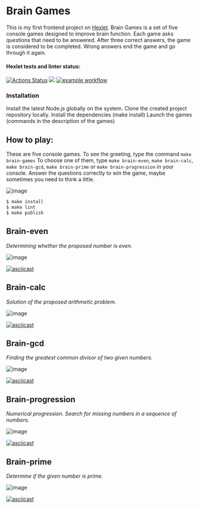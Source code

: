 # **Brain Games**

This is my first frontend project on [Hexlet](https://ru.hexlet.io/pages/about?utm_source=github&utm_medium=link&utm_campaign=nodejs-package).
Brain Games is a set of five console games designed to improve brain function. Each game asks questions that need to be answered. After three correct answers, the game is considered to be completed. Wrong answers end the game and go through it again.

#### Hexlet tests and linter status:

[![Actions Status](https://github.com/DimaKichigin/frontend-project-lvl1/workflows/hexlet-check/badge.svg)](https://github.com/DimaKichigin/frontend-project-lvl1/actions)
<a href="https://codeclimate.com/github/DimaKichigin/frontend-project-lvl1/maintainability"><img src="https://api.codeclimate.com/v1/badges/21adc8272980a4030119/maintainability" /></a>
[![example workflow](https://github.com/DimaKichigin/frontend-project-lvl1/actions/workflows/github-actions.yml/badge.svg)](https://github.com/DimaKichigin/frontend-project-lvl1/actions/workflows/github-actions.yml)

### Installation

Install the latest Node.js globally on the system.
Clone the created project repository locally.
Install the dependencies (make install)
Launch the games (commands in the description of the games)

## How to play:

These are five console games.
To see the greeting, type the command `make brain-games`
To choose one of them, type `make brain-even`, `make brain-calc`, `make brain-gcd`, `make brain-prime` or `make brain-progression` in your console.
Answer the questions correctly to win the game, maybe sometimes you need to think a little.

![image](https://github.com/DimaKichigin/frontend-project-lvl1/assets/86886922/957fe53e-95f1-471c-9432-7ef7e4a2ff1c)

```sh
$ make install
$ make lint
$ make publish
```

## Brain-even

_Determining whether the proposed number is even._

![image](https://github.com/DimaKichigin/frontend-project-lvl1/assets/86886922/3aad259a-be09-4a5a-a319-0a1ad2d0e338)

[![asciicast](https://asciinema.org/a/xOfLmOTuo78aiSezsepFPuDcv.svg)](https://asciinema.org/a/xOfLmOTuo78aiSezsepFPuDcv)

## Brain-calc

_Solution of the proposed arithmetic problem._

![image](https://github.com/DimaKichigin/frontend-project-lvl1/assets/86886922/50efbcf1-beda-4fcf-855f-19377bd154ac)

[![asciicast](https://asciinema.org/a/j36ywAgygT5VNwf4bUouTIOHC.svg)](https://asciinema.org/a/j36ywAgygT5VNwf4bUouTIOHC)

## Brain-gcd

_Finding the greatest common divisor of two given numbers._

![image](https://github.com/DimaKichigin/frontend-project-lvl1/assets/86886922/8da3d3f8-f0aa-4e67-89be-e78e332c39a0)

[![asciicast](https://asciinema.org/a/S5DRxqDwo4NIrVOvQcGXX7vPY.svg)](https://asciinema.org/a/S5DRxqDwo4NIrVOvQcGXX7vPY)

## Brain-progression

_Numerical progression. Search for missing numbers in a sequence of numbers._

![image](https://github.com/DimaKichigin/frontend-project-lvl1/assets/86886922/150e8d54-5eec-45f4-85d7-a2ab1c4b19a8)

[![asciicast](https://asciinema.org/a/v2rPL6KEdU2LMsHPWLPjVHPDp.svg)](https://asciinema.org/a/v2rPL6KEdU2LMsHPWLPjVHPDp)

## Brain-prime

_Determine if the given number is prime._

![image](https://github.com/DimaKichigin/frontend-project-lvl1/assets/86886922/d12795e8-276e-414d-8c7a-1dd47b9e3561)

[![asciicast](https://asciinema.org/a/EJ61KZIHieo8pg7Al3ifFe8H2.svg)](https://asciinema.org/a/EJ61KZIHieo8pg7Al3ifFe8H2)
